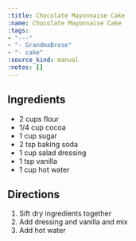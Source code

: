 ```yaml
---
:title: Chocolate Mayonnaise Cake
:name: Chocolate Mayonnaise Cake
:tags:
- "---"
- "- GrandmaBrose"
- "- cake"
:source_kind: manual
:notes: []
---
```


## Ingredients
- 2 cups flour
- 1/4 cup cocoa
- 1 cup sugar
- 2 tsp baking soda
- 1 cup salad dressing
- 1 tsp vanilla
- 1 cup hot water


## Directions
1. Sift dry ingredients together
2. Add dressing and vanilla and mix
3. Add hot water
